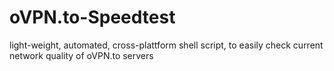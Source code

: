 # oVPN.to-Speedtest
light-weight, automated, cross-plattform shell script, to easily check current network quality of oVPN.to servers
